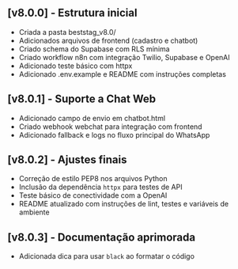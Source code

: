 ## [v8.0.0] - Estrutura inicial

- Criada a pasta beststag_v8.0/
- Adicionados arquivos de frontend (cadastro e chatbot)
- Criado schema do Supabase com RLS mínima
- Criado workflow n8n com integração Twilio, Supabase e OpenAI
- Adicionado teste básico com httpx
- Adicionado .env.example e README com instruções completas

## [v8.0.1] - Suporte a Chat Web
- Adicionado campo de envio em chatbot.html
- Criado webhook webchat para integração com frontend
- Adicionado fallback e logs no fluxo principal do WhatsApp

## [v8.0.2] - Ajustes finais
- Correção de estilo PEP8 nos arquivos Python
- Inclusão da dependência `httpx` para testes de API
- Teste básico de conectividade com a OpenAI
- README atualizado com instruções de lint, testes e variáveis de ambiente

## [v8.0.3] - Documentação aprimorada
- Adicionada dica para usar `black` ao formatar o código
